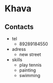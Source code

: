 # Khava
## Contacts
* tel
  + 89289184550
* adress
  + new street
* skills
  + play tennis
  + painting
  + swimming
